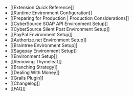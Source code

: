 - [[Extension Quick Reference]]
- [[Runtime Environment Configuration]]
- [[Preparing for Production | Production Considerations]]
- [[CyberSource SOAP API Environment Setup]]
- [[CyberSource Silent Post Environment Setup]]
- [[PayPal Environment Setup]]
- [[Authorize.net Environment Setup]]
- [[Braintree Environment Setup]]
- [[Sagepay Environment Setup]]
- [[Environment Setup]]
- [[Removing Thymeleaf]]
- [[Branching Strategy]]
- [[Dealing With Money]]
- [[Grails Plugin]]
- [[Changelog]]
- [[FAQ]]
